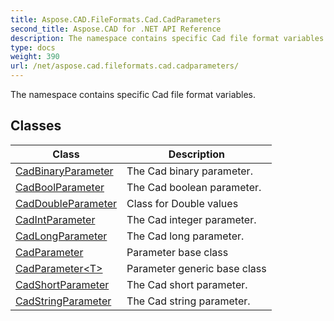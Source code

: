 ```yaml
---
title: Aspose.CAD.FileFormats.Cad.CadParameters
second_title: Aspose.CAD for .NET API Reference
description: The namespace contains specific Cad file format variables
type: docs
weight: 390
url: /net/aspose.cad.fileformats.cad.cadparameters/
---
```

The namespace contains specific Cad file format variables.

## Classes

| Class | Description |
| --- | --- |
| [CadBinaryParameter](./cadbinaryparameter/) | The Cad binary parameter. |
| [CadBoolParameter](./cadboolparameter/) | The Cad boolean parameter. |
| [CadDoubleParameter](./caddoubleparameter/) | Class for Double values |
| [CadIntParameter](./cadintparameter/) | The Cad integer parameter. |
| [CadLongParameter](./cadlongparameter/) | The Cad long parameter. |
| [CadParameter](./cadparameter/) | Parameter base class |
| [CadParameter&lt;T&gt;](./cadparameter-1/) | Parameter generic base class |
| [CadShortParameter](./cadshortparameter/) | The Cad short parameter. |
| [CadStringParameter](./cadstringparameter/) | The Cad string parameter. |


